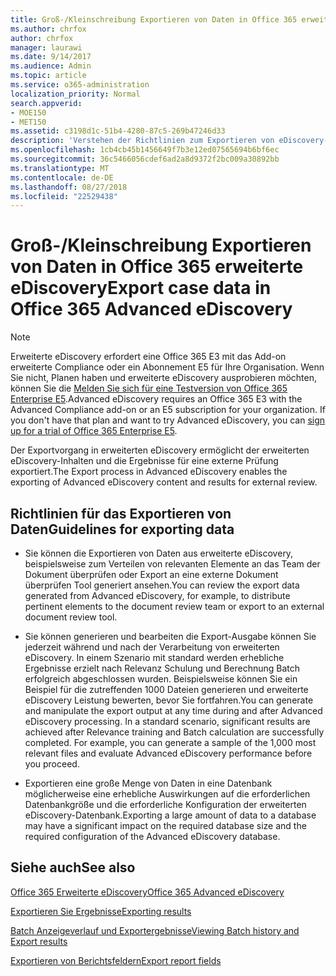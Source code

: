 ```yaml
---
title: Groß-/Kleinschreibung Exportieren von Daten in Office 365 erweiterte eDiscovery
ms.author: chrfox
author: chrfox
manager: laurawi
ms.date: 9/14/2017
ms.audience: Admin
ms.topic: article
ms.service: o365-administration
localization_priority: Normal
search.appverid:
- MOE150
- MET150
ms.assetid: c3198d1c-51b4-4280-87c5-269b47246d33
description: 'Verstehen der Richtlinien zum Exportieren von eDiscovery-Fall Daten und Ergebnisse mit den Exportvorgang in Office 365 erweiterte eDiscovery zur Überprüfung.  '
ms.openlocfilehash: 1cb4cb45b1456649f7b3e12ed07565694b6bf6ec
ms.sourcegitcommit: 36c5466056cdef6ad2a8d9372f2bc009a30892bb
ms.translationtype: MT
ms.contentlocale: de-DE
ms.lasthandoff: 08/27/2018
ms.locfileid: "22529438"
---
```

# <a name="export-case-data-in-office-365-advanced-ediscovery"></a><span data-ttu-id="03f81-103">Groß-/Kleinschreibung Exportieren von Daten in Office 365 erweiterte eDiscovery</span><span class="sxs-lookup"><span data-stu-id="03f81-103">Export case data in Office 365 Advanced eDiscovery</span></span>

> [!NOTE]
> <span data-ttu-id="03f81-p101">Erweiterte eDiscovery erfordert eine Office 365 E3 mit das Add-on erweiterte Compliance oder ein Abonnement E5 für Ihre Organisation. Wenn Sie nicht, Planen haben und erweiterte eDiscovery ausprobieren möchten, können Sie die [Melden Sie sich für eine Testversion von Office 365 Enterprise E5](https://go.microsoft.com/fwlink/p/?LinkID=698279).</span><span class="sxs-lookup"><span data-stu-id="03f81-p101">Advanced eDiscovery requires an Office 365 E3 with the Advanced Compliance add-on or an E5 subscription for your organization. If you don't have that plan and want to try Advanced eDiscovery, you can [sign up for a trial of Office 365 Enterprise E5](https://go.microsoft.com/fwlink/p/?LinkID=698279).</span></span> 
  
<span data-ttu-id="03f81-106">Der Exportvorgang in erweiterten eDiscovery ermöglicht der erweiterten eDiscovery-Inhalten und die Ergebnisse für eine externe Prüfung exportiert.</span><span class="sxs-lookup"><span data-stu-id="03f81-106">The Export process in Advanced eDiscovery enables the exporting of Advanced eDiscovery content and results for external review.</span></span> 
  
## <a name="guidelines-for-exporting-data"></a><span data-ttu-id="03f81-107">Richtlinien für das Exportieren von Daten</span><span class="sxs-lookup"><span data-stu-id="03f81-107">Guidelines for exporting data</span></span>

- <span data-ttu-id="03f81-108">Sie können die Exportieren von Daten aus erweiterte eDiscovery, beispielsweise zum Verteilen von relevanten Elemente an das Team der Dokument überprüfen oder Export an eine externe Dokument überprüfen Tool generiert ansehen.</span><span class="sxs-lookup"><span data-stu-id="03f81-108">You can review the export data generated from Advanced eDiscovery, for example, to distribute pertinent elements to the document review team or export to an external document review tool.</span></span>
    
- <span data-ttu-id="03f81-p102">Sie können generieren und bearbeiten die Export-Ausgabe können Sie jederzeit während und nach der Verarbeitung von erweiterten eDiscovery. In einem Szenario mit standard werden erhebliche Ergebnisse erzielt nach Relevanz Schulung und Berechnung Batch erfolgreich abgeschlossen wurden. Beispielsweise können Sie ein Beispiel für die zutreffenden 1000 Dateien generieren und erweiterte eDiscovery Leistung bewerten, bevor Sie fortfahren.</span><span class="sxs-lookup"><span data-stu-id="03f81-p102">You can generate and manipulate the export output at any time during and after Advanced eDiscovery processing. In a standard scenario, significant results are achieved after Relevance training and Batch calculation are successfully completed. For example, you can generate a sample of the 1,000 most relevant files and evaluate Advanced eDiscovery performance before you proceed.</span></span>
    
- <span data-ttu-id="03f81-112">Exportieren eine große Menge von Daten in eine Datenbank möglicherweise eine erhebliche Auswirkungen auf die erforderlichen Datenbankgröße und die erforderliche Konfiguration der erweiterten eDiscovery-Datenbank.</span><span class="sxs-lookup"><span data-stu-id="03f81-112">Exporting a large amount of data to a database may have a significant impact on the required database size and the required configuration of the Advanced eDiscovery database.</span></span>
    
## <a name="see-also"></a><span data-ttu-id="03f81-113">Siehe auch</span><span class="sxs-lookup"><span data-stu-id="03f81-113">See also</span></span>

[<span data-ttu-id="03f81-114">Office 365 Erweiterte eDiscovery</span><span class="sxs-lookup"><span data-stu-id="03f81-114">Office 365 Advanced eDiscovery</span></span>](office-365-advanced-ediscovery.md)
  
[<span data-ttu-id="03f81-115">Exportieren Sie Ergebnisse</span><span class="sxs-lookup"><span data-stu-id="03f81-115">Exporting results </span></span>](export-results-in-advanced-ediscovery.md)
  
[<span data-ttu-id="03f81-116">Batch Anzeigeverlauf und Exportergebnisse</span><span class="sxs-lookup"><span data-stu-id="03f81-116">Viewing Batch history and Export results</span></span>](view-batch-history-and-export-past-results.md)

[<span data-ttu-id="03f81-117">Exportieren von Berichtsfeldern</span><span class="sxs-lookup"><span data-stu-id="03f81-117">Export report fields</span></span>](export-report-fields-in-advanced-ediscovery.md)

